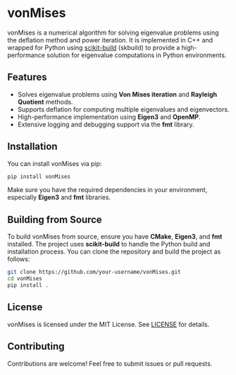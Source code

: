 # vonMises

vonMises is a numerical algorithm for solving eigenvalue problems using the deflation method and power iteration. It is implemented in C++ and wrapped for Python using [scikit-build](https://scikit-build.readthedocs.io/) (skbuild) to provide a high-performance solution for eigenvalue computations in Python environments.

## Features

- Solves eigenvalue problems using **Von Mises iteration** and **Rayleigh Quotient** methods.
- Supports deflation for computing multiple eigenvalues and eigenvectors.
- High-performance implementation using **Eigen3** and **OpenMP**.
- Extensive logging and debugging support via the **fmt** library.

## Installation

You can install vonMises via pip:

```bash
pip install vonMises
```

Make sure you have the required dependencies in your environment, especially **Eigen3** and **fmt** libraries.

## Building from Source

To build vonMises from source, ensure you have **CMake**, **Eigen3**, and **fmt** installed. The project uses **scikit-build** to handle the Python build and installation process. You can clone the repository and build the project as follows:

```bash
git clone https://github.com/your-username/vonMises.git
cd vonMises
pip install .
```

## License

vonMises is licensed under the MIT License. See [LICENSE](LICENSE) for details.

## Contributing

Contributions are welcome! Feel free to submit issues or pull requests.

